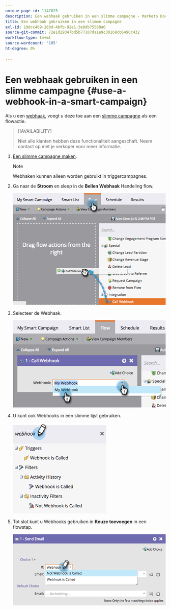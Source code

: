 ```yaml
---
unique-page-id: 1147025
description: Een webhaak gebruiken in een slimme campagne - Marketo Docs - Productdocumentatie
title: Een webhaak gebruiken in een slimme campagne
exl-id: 19dcc469-288d-4bfb-92e1-3e8db75588a6
source-git-commit: 72e1d29347bd5b77107da1e9c30169cb6490c432
workflow-type: tm+mt
source-wordcount: '105'
ht-degree: 0%

---
```


# Een webhaak gebruiken in een slimme campagne {#use-a-webhook-in-a-smart-campaign}

Als u een [webhaak](https://developers.marketo.com/documentation/webhooks/), voegt u deze toe aan een [slimme campagne](/help/marketo/product-docs/core-marketo-concepts/smart-campaigns/flow-actions/add-a-flow-step-to-a-smart-campaign.md) als een flowactie.

>[!AVAILABILITY]
>
>Niet alle klanten hebben deze functionaliteit aangeschaft. Neem contact op met je verkoper voor meer informatie.

1. [Een slimme campagne maken](/help/marketo/product-docs/core-marketo-concepts/smart-campaigns/creating-a-smart-campaign/create-a-new-smart-campaign.md).

   >[!NOTE]
   >
   >Webhaken kunnen alleen worden gebruikt in triggercampagnes.

1. Ga naar de **Stroom** en sleep in de **Bellen Webhaak** Handeling flow.

   ![](assets/image2014-9-22-15-3a8-3a2.png)

1. Selecteer de Webhaak.

   ![](assets/image2014-9-22-15-3a8-3a5.png)

1. U kunt ook Webhooks in een slimme lijst gebruiken.

   ![](assets/2017-05-02-10-54-38.png)

1. Tot slot kunt u Webhooks gebruiken in **Keuze toevoegen** in een flowstap.

   ![](assets/image2014-9-22-15-3a8-3a13.png)
